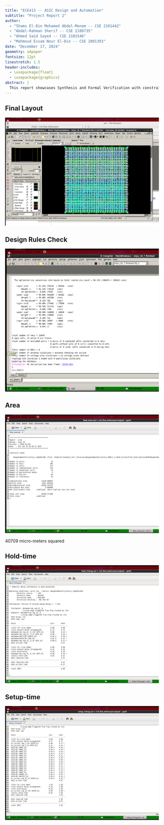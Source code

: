 ```yaml
---
title: "ECE413 -- ASIC Design and Automation"
subtitle: "Project Report 2"
author:
  - "Shams El-Din Mohamed Abdel-Monem -- CSE 2101442"
  - "Abdel-Rahman Sherif -- CSE 2100735"
  - "Ahmed Said Sayed -- CSE 2101546"
  - "Mahmoud Essam Nour El-Din -- CSE 2001393"
date: "December 17, 2024"
geometry: a4paper
fontsize: 12pt
linestretch: 1.5
header-includes:
  - \usepackage{float}
  - \usepackage{graphicx}
abstract: |
  This report showcases Synthesis and Formal Verification with constraints.
---
```


## Final Layout

![](img_2/schematic.png)

## Design Rules Check

![](img_2/drc.png)

## Area

![](img_2/area.png)

40709 micro-meters squared

## Hold-time

![](img_2/hold.png)


## Setup-time
![](img_2/setup.png)